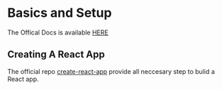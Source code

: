 # Basics and Setup

The Offical Docs is available [HERE](https://reactjs.org/docs/hello-world.html)

## Creating A React App

The official repo [create-react-app](https://github.com/facebook/create-react-app) provide all neccesary step
to bulid a React app.